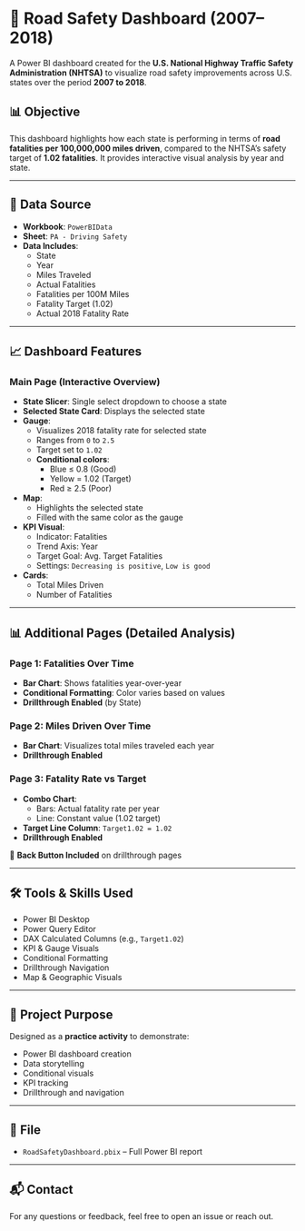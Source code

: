 # 🚦 Road Safety Dashboard (2007–2018)

A Power BI dashboard created for the **U.S. National Highway Traffic Safety Administration (NHTSA)** to visualize road safety improvements across U.S. states over the period **2007 to 2018**.

## 📊 Objective

This dashboard highlights how each state is performing in terms of **road fatalities per 100,000,000 miles driven**, compared to the NHTSA’s safety target of **1.02 fatalities**. It provides interactive visual analysis by year and state.

---

## 📁 Data Source

- **Workbook**: `PowerBIData`
- **Sheet**: `PA - Driving Safety`
- **Data Includes**:
  - State
  - Year
  - Miles Traveled
  - Actual Fatalities
  - Fatalities per 100M Miles
  - Fatality Target (1.02)
  - Actual 2018 Fatality Rate

---

## 📈 Dashboard Features

### **Main Page (Interactive Overview)**
- **State Slicer**: Single select dropdown to choose a state
- **Selected State Card**: Displays the selected state
- **Gauge**: 
  - Visualizes 2018 fatality rate for selected state
  - Ranges from `0` to `2.5`
  - Target set to `1.02`
  - **Conditional colors**:
    - Blue ≤ 0.8 (Good)
    - Yellow = 1.02 (Target)
    - Red ≥ 2.5 (Poor)
- **Map**:
  - Highlights the selected state
  - Filled with the same color as the gauge
- **KPI Visual**:
  - Indicator: Fatalities
  - Trend Axis: Year
  - Target Goal: Avg. Target Fatalities
  - Settings: `Decreasing is positive`, `Low is good`
- **Cards**:
  - Total Miles Driven
  - Number of Fatalities

---

## 📊 Additional Pages (Detailed Analysis)

### **Page 1: Fatalities Over Time**
- **Bar Chart**: Shows fatalities year-over-year
- **Conditional Formatting**: Color varies based on values
- **Drillthrough Enabled** (by State)

### **Page 2: Miles Driven Over Time**
- **Bar Chart**: Visualizes total miles traveled each year
- **Drillthrough Enabled**

### **Page 3: Fatality Rate vs Target**
- **Combo Chart**: 
  - Bars: Actual fatality rate per year
  - Line: Constant value (1.02 target)
- **Target Line Column**: `Target1.02 = 1.02`
- **Drillthrough Enabled**

🔁 **Back Button Included** on drillthrough pages

---

## 🛠 Tools & Skills Used

- Power BI Desktop
- Power Query Editor
- DAX Calculated Columns (e.g., `Target1.02`)
- KPI & Gauge Visuals
- Conditional Formatting
- Drillthrough Navigation
- Map & Geographic Visuals

---

## 📌 Project Purpose

Designed as a **practice activity** to demonstrate:
- Power BI dashboard creation
- Data storytelling
- Conditional visuals
- KPI tracking
- Drillthrough and navigation

---

## 📂 File

- `RoadSafetyDashboard.pbix` – Full Power BI report

---

## 📬 Contact

For any questions or feedback, feel free to open an issue or reach out.

